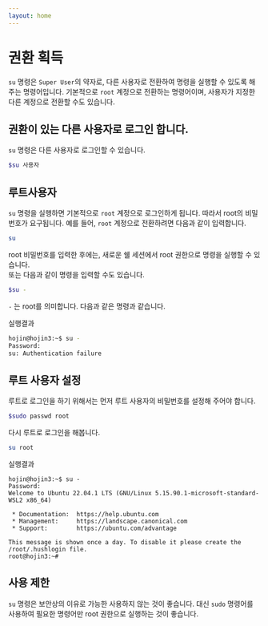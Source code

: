 ```yaml
---
layout: home
---
```


# 권환 획득
`su` 명령은 `Super User`의 약자로, 다른 사용자로 전환하여 명령을 실행할 수 있도록 해주는 명령어입니다. 기본적으로 `root` 계정으로 전환하는 명령어이며, 사용자가 지정한 다른 계정으로 전환할 수도 있습니다.

## 권환이 있는 다른 사용자로 로그인 합니다.
`su` 명령은 다른 사용자로 로그인할 수 있습니다.

```bash
$su 사용자
```

## 루트사용자
`su` 명령을 실행하면 기본적으로 `root` 계정으로 로그인하게 됩니다. 따라서 root의 비밀번호가 요구됩니다. 예를 들어, `root` 계정으로 전환하려면 다음과 같이 입력합니다.

```bash
su
```
root 비밀번호를 입력한 후에는, 새로운 쉘 세션에서 root 권한으로 명령을 실행할 수 있습니다.  
또는 다음과 같이 명령을 입력할 수도 있습니다.

```bash
$su -
```

`-` 는 root를 의미합니다. 다음과 같은 명령과 같습니다.

실행결과
```bash
hojin@hojin3:~$ su -
Password:
su: Authentication failure
```

## 루트 사용자 설정
루트로 로그인을 하기 위해서는 먼저 루트 사용자의 비밀번호를 설정해 주어야 합니다.
```bash
$sudo passwd root
```

다시 루트로 로그인을 해봅니다.

```bash
su root
```

실행결과
```
hojin@hojin3:~$ su -
Password:
Welcome to Ubuntu 22.04.1 LTS (GNU/Linux 5.15.90.1-microsoft-standard-WSL2 x86_64)

 * Documentation:  https://help.ubuntu.com
 * Management:     https://landscape.canonical.com
 * Support:        https://ubuntu.com/advantage

This message is shown once a day. To disable it please create the
/root/.hushlogin file.
root@hojin3:~#
```

## 사용 제한
`su` 명령은 보안상의 이유로 가능한 사용하지 않는 것이 좋습니다. 대신 `sudo` 명령어를 사용하여 필요한 명령어만 root 권한으로 실행하는 것이 좋습니다.